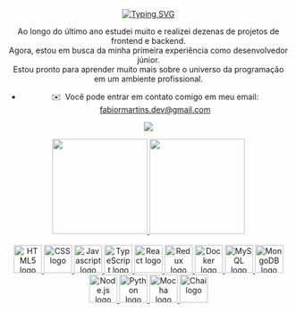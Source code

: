 
<div style="display: inline_block" align="center">
<a href="https://git.io/typing-svg"><img src="https://readme-typing-svg.demolab.com?font=Fira+Code&pause=1000&color=03179F&background=7C53FF00&width=435&lines=Ol%C3%A1%2C+meu+nome+%C3%A9+Fabio!;Seja+muito+bem+vindo(a)!" alt="Typing SVG" /></a>


Ao longo do último ano estudei muito e realizei dezenas de projetos de frontend e backend.
<br>
Agora, estou em busca da minha primeira experiência como desenvolvedor júnior.
<br>
Estou pronto para aprender muito mais sobre o universo da programação em um ambiente profissional.

* ✉️  Você pode entrar em contato comigo em meu email: [fabiormartins.dev@gmail.com](mailto:fabiormartins.dev@gmail.com)


<a href="https://www.linkedin.com/in/fabio-r-martins/" target="_blank"><img src="https://img.shields.io/badge/-LinkedIn-%230077B5?style=for-the-badge&logo=linkedin&logoColor=white" target="_blank"></a>
  

  <a href="https://github.com/FabioRMartins">
   <img height="170em" weight='100em' src="https://github-readme-stats.vercel.app/api?username=FabioRMartins&show_icons=true&theme=merko&include_all_commits=true&count_private=true"/>
   <img height="170em" weight='100em' src="https://github-readme-stats.vercel.app/api/top-langs/?username=FabioRMartins&layout=compact&langs_count=6&theme=tokyonight"/>
    

 <div style="display: inline_block" align= 'center'><br>
  <img src="https://cdn.worldvectorlogo.com/logos/html-1.svg" alt="HTML5 logo" width="50px" height="50px" /> 
  <img src="https://cdn.worldvectorlogo.com/logos/css-3.svg" alt="CSS logo" width="50px" height="50px" />
  <img src="https://cdn.worldvectorlogo.com/logos/logo-javascript.svg" alt="Javascript logo" width="50px" height="50px" />
  <img src="https://cdn.worldvectorlogo.com/logos/typescript.svg" alt="TypeScript logo" width="50px" height="50px" />
  <img src="https://cdn.worldvectorlogo.com/logos/react-2.svg" alt="React logo" width="50px" height="50px" />
  <img src="https://cdn.worldvectorlogo.com/logos/redux.svg" alt="Redux logo" width="50px" height="50px" /> 
  <img src="https://cdn.worldvectorlogo.com/logos/docker.svg" alt="Docker logo" width="50px" height="50px" /> 
  <img src="https://cdn.worldvectorlogo.com/logos/mysql-6.svg" alt="MySQL logo" width="50px" height="50px" /> 
  <img src="https://cdn.worldvectorlogo.com/logos/mongodb-icon-1.svg" alt="MongoDB logo" width="50px" height="50px" />
  <img src="https://cdn.worldvectorlogo.com/logos/nodejs-1.svg" alt="Node.js logo" width="50px" height="50px" /> 
  <img src="https://cdn.worldvectorlogo.com/logos/python-5.svg" alt="Python logo" width="50px" height="50px" /> 
  <img src="https://cdn.worldvectorlogo.com/logos/mocha-1.svg" alt="Mocha logo" width="50px" height="50px" />
  <img src="https://cdn.worldvectorlogo.com/logos/chai.svg" alt="Chai logo" width="50px" height="50px" />
</div>

</div>
<!--
**FabioRMartins/FabioRMartins** is a ✨ _special_ ✨ repository because its `README.md` (this file) appears on your GitHub profile.

Here are some ideas to get you started:

- 🔭 I’m currently working on ...
- 🌱 I’m currently learning ...
- 👯 I’m looking to collaborate on ...
- 🤔 I’m looking for help with ...
- 💬 Ask me about ...
- 📫 How to reach me: ...
- 😄 Pronouns: ...
- ⚡ Fun fact: ...
-->
